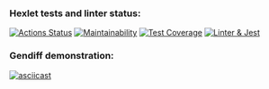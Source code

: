 ### Hexlet tests and linter status:
[![Actions Status](https://github.com/IgorLebedev/frontend-project-46/workflows/hexlet-check/badge.svg)](https://github.com/IgorLebedev/frontend-project-46/actions)
[![Maintainability](https://api.codeclimate.com/v1/badges/d009c27ea66c9dc9a474/maintainability)](https://codeclimate.com/github/IgorLebedev/frontend-project-46/maintainability)
[![Test Coverage](https://api.codeclimate.com/v1/badges/d009c27ea66c9dc9a474/test_coverage)](https://codeclimate.com/github/IgorLebedev/frontend-project-46/test_coverage)
[![Linter & Jest](https://github.com/IgorLebedev/frontend-project-46/actions/workflows/main.yml/badge.svg)](https://github.com/IgorLebedev/frontend-project-46/actions/workflows/main.yml)

### Gendiff demonstration:
[![asciicast](https://asciinema.org/a/aiReDF2r0xwmTtwLrtS0Rw8vM.svg)](https://asciinema.org/a/aiReDF2r0xwmTtwLrtS0Rw8vM)